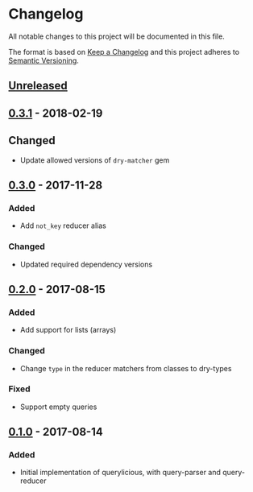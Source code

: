 # Changelog
All notable changes to this project will be documented in this file.

The format is based on [Keep a Changelog](http://keepachangelog.com/en/1.0.0/)
and this project adheres to [Semantic Versioning](http://semver.org/spec/v2.0.0.html).

## [Unreleased]

## [0.3.1] - 2018-02-19

## Changed
- Update allowed versions of `dry-matcher` gem

## [0.3.0] - 2017-11-28
### Added
- Add `not_key` reducer alias

### Changed
- Updated required dependency versions

## [0.2.0] - 2017-08-15
### Added
- Add support for lists (arrays)

### Changed
- Change `type` in the reducer matchers from classes to dry-types

### Fixed
- Support empty queries

## [0.1.0] - 2017-08-14
### Added
- Initial implementation of querylicious, with query-parser and query-reducer

[Unreleased]: https://github.com/Sonans/querylicious/compare/v0.3.1...HEAD
[0.3.1]: https://github.com/Sonans/querylicious/compare/v0.3.0...v0.3.1
[0.3.0]: https://github.com/Sonans/querylicious/compare/v0.2.0...v0.3.0
[0.2.0]: https://github.com/Sonans/querylicious/compare/v0.1.0...v0.2.0
[0.1.0]: https://github.com/Sonans/querylicious/compare/v0.0.0...v0.1.0

